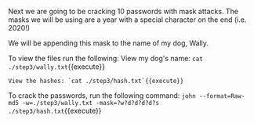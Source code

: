 Next we are going to be cracking 10 passwords with mask attacks. The masks we will be using are a year with a special character on the end (i.e. 2020!)

We will be appending this mask to the name of my dog, Wally.

To view the files run the following:
	View my dog's name: `cat ./step3/wally.txt`{{execute}}

	View the hashes: `cat ./step3/hash.txt`{{execute}}

To crack the passwords, run the following command:
	`john --format=Raw-md5 -w=./step3/wally.txt -mask=?w?d?d?d?d?s ./step3/hash.txt`{{execute}}
